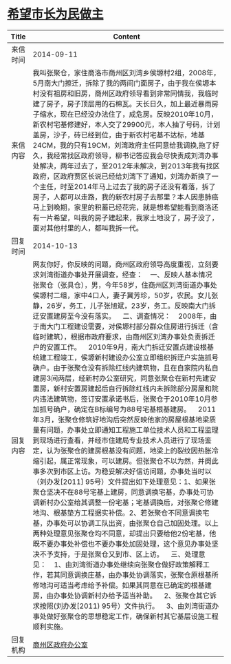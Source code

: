 # <a href="http://www.shangluo.gov.cn/zmhd/ldxxxx.jsp?urltype=leadermail.LeaderMailContentUrl&wbtreeid=1112&leadermailid=2701">希望市长为民做主</a>
| Title |                                                                                                                                                                                                                                                                                                                                                                                                                                                                                                             Content                                                                                                                                                                                                                                                                                                                                                                                                                                                                                                             |
|:-----:|---------------------------------------------------------------------------------------------------------------------------------------------------------------------------------------------------------------------------------------------------------------------------------------------------------------------------------------------------------------------------------------------------------------------------------------------------------------------------------------------------------------------------------------------------------------------------------------------------------------------------------------------------------------------------------------------------------------------------------------------------------------------------------------------------------------------------------------------------------------------------------------------------------------------------------------------------------------------------------------------------------------------------------|
| 来信时间  | 2014-09-11                                                                                                                                                                                                                                                                                                                                                                                                                                                                                                                                                                                                                                                                                                                                                                                                                                                                                                                                                                                                                      |
| 来信内容  | 我叫张聚仓，家住商洛市商州区刘湾乡侯塬村2组，2008年，5月南大门擦迁，拆除了我的两间门面房子，由于我在侯塬本村没有祖房和旧房，商州区政府领导看到非常同情我，我临时建了房子，房子顶层用的石棉瓦。天长日久，加上最近暴雨房子缩水，现在已经没办法住了，成危房。反映2010年10月，新农村宅基修建好，本人交了29900元，本人抽了号码，计划盖房，沙子，砖已经到位，由于新农村宅基不达标，地基24CM，我的只有19CM，刘湾政府主任同意给我调换,拖了好久，我经常找区政府领导，柳书记答应我会尽快责成刘湾办事处解决，两年过去了，至2012年未解决，到2013年我有找区政府，区政府贾区长说已经给刘湾下了通知，刘湾办新换了一个主任，时至2014年马上过去了我的房子还没有着落，拆了房子，人都可以走路，我的新农村房子去那里？本人因患肺癌马上到晚期，家里的积蓄已经花完，就是想希望能看到商洛还有一片希望，叫我的房子建起来，我家土地没了，房子没了，面对其他村里的人，都叫我拆一代。                                                                                                                                                                                                                                                                                                                                                                                                                                                                                                                                                                                |
| 回复时间  | 2014-10-13                                                                                                                                                                                                                                                                                                                                                                                                                                                                                                                                                                                                                                                                                                                                                                                                                                                                                                                                                                                                                      |
| 回复内容  | 网友你好，你反映的问题，商州区政府领导高度重视，立刻要求刘湾街道办事处开展调查，经查：    一、反映人基本情况    张聚仓（张具仓），男，今年58岁，住商州区刘湾街道办事处侯塬村二组，家中4口人，妻子冀芳珍，50岁，农民。女儿张静，26岁，务工，儿子张旭斌，23岁，务工。反映南大门拆迂安置建房至今没有落实。    二、调查情况：    2008年，由于南大门工程建设需要，对侯塬村部分群众住房进行拆迁（含临时建筑），根据市政府要求，由商州区刘湾办事处负责拆迁户的安置工作。    2010年9月，南大门拆迁安置点建设根基统建工程竣工，侯塬新村建设办公室立即组织拆迂户实施抓号确户。由于张聚仓没有拆除红线内建筑物，且在自家院内私自建房3间两层，经新村办公室研究，同意张聚仓在新村先建安置房，新村安置房建起后自行拆除红线内未拆除部分房屋和院内违法建筑物，签订安置承诺书后，张聚仓于2010年10月参加抓号确户，确定在B标编号为88号宅基根基建房。    2011年3月，张聚仓修筑好地沟后突然反映他家的房屋根基地梁质量有问题，办事处立即通知工程施工单位技术人员和工程监理到现场进行查看，并经市住建局专业技术人员进行了现场鉴定，认为张聚仓的建房根基没有问题，地梁上的裂纹因热胀冷缩引起，属正常现象，可以建房。但张聚仓不以为然，并阕此事多次到市区上访。为稳妥解决好信访问题，办事处当时以（刘办发[2011] 95号）文件提出如下处理意见：1、如果张聚仓坚决不在88号宅基上建房，同意调换宅基，办事处可协调新村办公室给其调整一份宅基；宅基调换后，对张聚仑修建地沟、根基垫方工程据实补偿。2、若张聚仓不同意调换宅基，办事处可以协调工队出资，由张聚仓自己加固处理。以上两种处理意见张聚仓均不同意，却提出只要给他2份宅基，他既不要办事处补偿也不要办事处加固处理，这个意见办事处坚决不予支持，于是张聚仓又到市、区上访。    三、处理意见：    1、由刘湾街道办事处继续向张聚仓做好政策解释工作，若其同意调换庄基，由办事处协调落实，张聚仓原根基所修地沟可适当考虑给予补偿。如果其同意在已确定的根基建房，由办事处协调新村办给予适当补助。    2、张聚仓其它诉求按照(刘办发[2011) 95号）文件执行。    3、由刘湾街道办事处做好张聚仓的思想稳定工作，确保新村其它基层设施工程顺利实施。 |
| 回复机构  | <a href="../../categories/agencies/商州区政府办公室.md">商州区政府办公室</a>                                                                                                                                                                                                                                                                                                                                                                                                                                                                                                                                                                                                                                                                                                                                                                                                                                                                                                                                                                    |